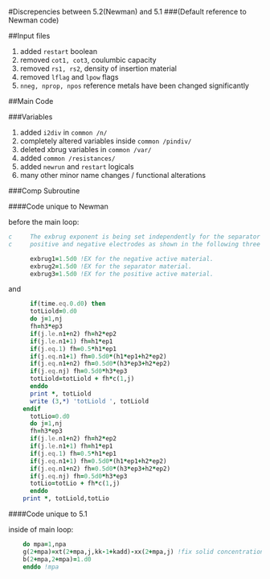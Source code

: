#Discrepencies between 5.2(Newman) and 5.1
###(Default reference to Newman code)

##Input files

1. added `restart` boolean 
2. removed `cot1, cot3`, coulumbic capacity
3. removed `rs1, rs2`, density of insertion material
4. removed `lflag` and `lpow` flags
5. `nneg, nprop, npos` reference metals have been changed significantly

##Main Code

###Variables
1. added `i2div` in `common /n/`
2. completely altered variables inside `common /pindiv/`
3. deleted xbrug variables in `common /var/`
4. added `common /resistances/`
5. added `newrun` and `restart` logicals
6. many other minor name changes / functional alterations

###Comp Subroutine

####Code unique to Newman

before the main loop:

```fortran
c     The exbrug exponent is being set independently for the separator and
c     positive and negative electrodes as shown in the following three lines...

      exbrug1=1.5d0 !EX for the negative active material.
      exbrug2=1.5d0 !EX for the separator material.
      exbrug3=1.5d0 !EX for the positive active material.
```

and

```fortran
      if(time.eq.0.d0) then
      totLiold=0.d0
      do j=1,nj
      fh=h3*ep3
      if(j.le.n1+n2) fh=h2*ep2
      if(j.le.n1+1) fh=h1*ep1
      if(j.eq.1) fh=0.5*h1*ep1
      if(j.eq.n1+1) fh=0.5d0*(h1*ep1+h2*ep2)
      if(j.eq.n1+n2) fh=0.5d0*(h3*ep3+h2*ep2)
      if(j.eq.nj) fh=0.5d0*h3*ep3
      totLiold=totLiold + fh*c(1,j)
      enddo
      print *, totLiold
      write (3,*) 'totLiold ', totLiold
	endif
      totLio=0.d0
      do j=1,nj
      fh=h3*ep3
      if(j.le.n1+n2) fh=h2*ep2
      if(j.le.n1+1) fh=h1*ep1
      if(j.eq.1) fh=0.5*h1*ep1
      if(j.eq.n1+1) fh=0.5d0*(h1*ep1+h2*ep2)
      if(j.eq.n1+n2) fh=0.5d0*(h3*ep3+h2*ep2)
      if(j.eq.nj) fh=0.5d0*h3*ep3
      totLio=totLio + fh*c(1,j)
      enddo
	print *, totLiold,totLio
```

####Code unique to 5.1

inside of main loop:

```fortran
	do mpa=1,npa
	g(2+mpa)=xt(2+mpa,j,kk-1+kadd)-xx(2+mpa,j) !fix solid concentrations
	b(2+mpa,2+mpa)=1.d0
	enddo !mpa
```
